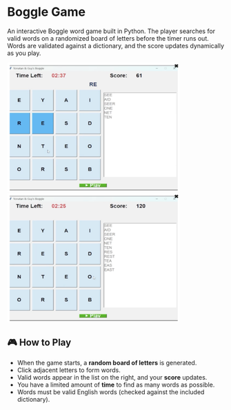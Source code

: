 # Boggle Game

An interactive Boggle word game built in Python.
The player searches for valid words on a randomized board of letters before the timer runs out. Words are validated against a dictionary, and the score updates dynamically as you play.

<p float="left">
  <img src="images/screenshot1.jpeg" width="400" height="300"/>
  <img src="images/screenshot2.jpeg" width="400" height="300"/>
</p>

## 🎮 How to Play

- When the game starts, a **random board of letters** is generated.  
- Click adjacent letters to form words. 
- Valid words appear in the list on the right, and your **score** updates.  
- You have a limited amount of **time** to find as many words as possible.  
- Words must be valid English words (checked against the included dictionary).

